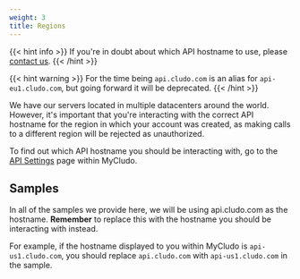 ```yaml
---
weight: 3
title: Regions
---
```


{{< hint info >}}
If you're in doubt about which API hostname to use, please <a href="https://www.cludo.com/contact/" target="_blank">contact us</a>.
{{< /hint >}}

{{< hint warning >}}
For the time being `api.cludo.com` is an alias for `api-eu1.cludo.com`, but going forward it will be deprecated.
{{< /hint >}}


We have our servers located in multiple datacenters around the world. However, it's important that you're interacting with the correct API hostname for the region in which your account was created, as making calls to a different region will be rejected as unauthorized.

To find out which API hostname you should be interacting with, go to the <a href="https://my.cludo.com/settings/api-settings" target="_blank">API Settings</a> page within MyCludo.

## Samples

In all of the samples we provide here, we will be using api.cludo.com as the hostname. **Remember** to replace this with the hostname you should be interacting with instead.

For example, if the hostname displayed to you within MyCludo is `api-us1.cludo.com`, you should replace `api.cludo.com` with `api-us1.cludo.com` in the sample.